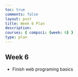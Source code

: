 ```yaml
---
toc: true
comments: false
layout: post
title: Week 6 Plan
description: 
courses: { compsci: {week: 6} }
type: plan
---
```


## Week 6

- Finish web programing basics


